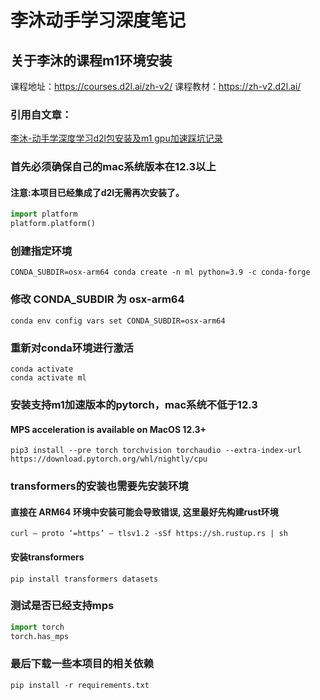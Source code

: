 # 李沐动手学习深度笔记
## 关于李沐的课程m1环境安装
课程地址：https://courses.d2l.ai/zh-v2/
课程教材：https://zh-v2.d2l.ai/
### 引用自文章：
[李沐-动手学深度学习d2l包安装及m1 gpu加速踩坑记录
](https://zhuanlan.zhihu.com/p/549737512)
### 首先必须确保自己的mac系统版本在12.3以上
#### 注意:本项目已经集成了d2l无需再次安装了。
```python
import platform
platform.platform()
```
### 创建指定环境
`CONDA_SUBDIR=osx-arm64 conda create -n ml python=3.9 -c conda-forge`
### 修改 CONDA_SUBDIR 为 osx-arm64
`conda env config vars set CONDA_SUBDIR=osx-arm64`
### 重新对conda环境进行激活
`conda activate` \
`conda activate ml`
### 安装支持m1加速版本的pytorch，mac系统不低于12.3
#### MPS acceleration is available on MacOS 12.3+
`pip3 install --pre torch torchvision torchaudio --extra-index-url https://download.pytorch.org/whl/nightly/cpu`
### transformers的安装也需要先安装环境
#### 直接在 ARM64 环境中安装可能会导致错误, 这里最好先构建rust环境
`curl — proto ‘=https’ — tlsv1.2 -sSf https://sh.rustup.rs | sh`
#### 安装transformers
`pip install transformers datasets`
### 测试是否已经支持mps
```python
import torch
torch.has_mps
```
### 最后下载一些本项目的相关依赖
`pip install -r requirements.txt`